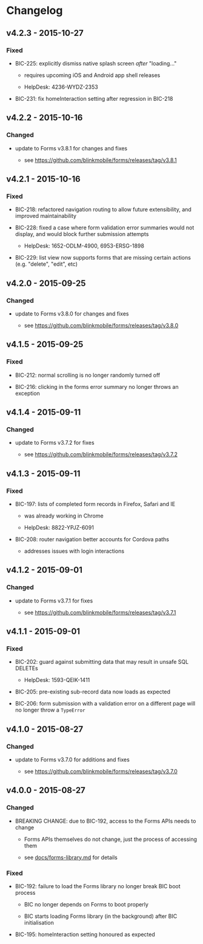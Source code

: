 # Changelog


## v4.2.3 - 2015-10-27


### Fixed

- BIC-225: explicitly dismiss native splash screen _after_ "loading..."

    - requires upcoming iOS and Android app shell releases

    - HelpDesk: 4236-WYDZ-2353

- BIC-231: fix homeInteraction setting after regression in BIC-218


## v4.2.2 - 2015-10-16


### Changed

- update to Forms v3.8.1 for changes and fixes

    - see https://github.com/blinkmobile/forms/releases/tag/v3.8.1


## v4.2.1 - 2015-10-16


### Fixed

- BIC-218: refactored navigation routing to allow future extensibility,
  and improved maintainability

- BIC-228: fixed a case where form validation error summaries would not display,
  and would block further submission attempts

    - HelpDesk: 1652-ODLM-4900, 6953-ERSG-1898

- BIC-229: list view now supports forms that are missing certain actions (e.g. "delete", "edit", etc)


## v4.2.0 - 2015-09-25


### Changed

- update to Forms v3.8.0 for changes and fixes

    - see https://github.com/blinkmobile/forms/releases/tag/v3.8.0


## v4.1.5 - 2015-09-25


### Fixed

- BIC-212: normal scrolling is no longer randomly turned off

- BIC-216: clicking in the forms error summary no longer throws an exception


## v4.1.4 - 2015-09-11


### Changed

- update to Forms v3.7.2 for fixes

    - see https://github.com/blinkmobile/forms/releases/tag/v3.7.2


## v4.1.3 - 2015-09-11


### Fixed

- BIC-197: lists of completed form records in Firefox, Safari and IE

    - was already working in Chrome

    - HelpDesk: 8822-YPJZ-6091

- BIC-208: router navigation better accounts for Cordova paths

    - addresses issues with login interactions


## v4.1.2 - 2015-09-01


### Changed

- update to Forms v3.7.1 for fixes

    - see https://github.com/blinkmobile/forms/releases/tag/v3.7.1


## v4.1.1 - 2015-09-01


### Fixed

- BIC-202: guard against submitting data that may result in unsafe SQL DELETEs

    - HelpDesk: 1593-QEIK-1411

- BIC-205: pre-existing sub-record data now loads as expected

- BIC-206: form submission with a validation error on a different page will no longer throw a `TypeError`


## v4.1.0 - 2015-08-27


### Changed

- update to Forms v3.7.0 for additions and fixes

    - see https://github.com/blinkmobile/forms/releases/tag/v3.7.0


## v4.0.0 - 2015-08-27


### Changed

- BREAKING CHANGE: due to BIC-192, access to the Forms APIs needs to change

    - Forms APIs themselves do not change, just the process of accessing them

    - see [docs/forms-library.md](docs/forms-library.md) for details


### Fixed

- BIC-192: failure to load the Forms library no longer break BIC boot process

    - BIC no longer depends on Forms to boot properly

    - BIC starts loading Forms library (in the background) after BIC initialisation

- BIC-195: homeInteraction setting honoured as expected
